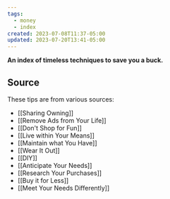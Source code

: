 ```yaml
---
tags:
  - money
  - index
created: 2023-07-08T11:37-05:00
updated: 2023-07-20T13:41-05:00
---
```

**An index of timeless techniques to save you a buck.**

## Source


These tips are from various sources:

- [[Sharing   Owning]]
- [[Remove Ads from Your Life]]
- [[Don't Shop for Fun]]
- [[Live within Your Means]]
- [[Maintain what You Have]]
- [[Wear It Out]]
- [[DIY]]
- [[Anticipate Your Needs]]
- [[Research Your Purchases]]
- [[Buy it for Less]]
- [[Meet Your Needs Differently]]